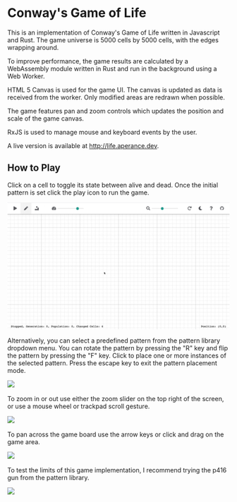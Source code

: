 # Conway's Game of Life

This is an implementation of Conway's Game of Life written in Javascript and Rust. The game universe is 5000 cells by 5000 cells, with the edges wrapping around.

To improve performance, the game results are calculated by a WebAssembly module written in Rust and run in the background using a Web Worker.

HTML 5 Canvas is used for the game UI. The canvas is updated as data is received from the worker. Only modified areas are redrawn when possible.

The game features pan and zoom controls which updates the position and scale of the game canvas.

RxJS is used to manage mouse and keyboard events by the user.

A live version is available at http://life.aperance.dev.

## How to Play

Click on a cell to toggle its state between alive and dead. Once the initial pattern is set click the play icon to run the game.

![](examples/manual.gif)

Alternatively, you can select a predefined pattern from the pattern library dropdown menu. You can rotate the pattern by pressing the "R" key and flip the pattern by pressing the "F" key. Click to place one or more instances of the selected pattern. Press the escape key to exit the pattern placement mode.

![](examples/pattern.gif)

To zoom in or out use either the zoom slider on the top right of the screen, or use a mouse wheel or trackpad scroll gesture.

![](examples/zoom.gif)

To pan across the game board use the arrow keys or click and drag on the game area.

![](examples/pan.gif)

To test the limits of this game implementation, I recommend trying the p416 gun from the pattern library. 

![](examples/p416.gif)
